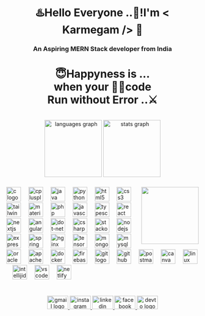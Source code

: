 <br clear="both">
<h1 align="center">♨️Hello Everyone ..👋!I'm < Karmegam /> 👑</h1>
<h3 align="center" style="color:'red'">An Aspiring MERN Stack developer from India</h3>


<h1 align="center">😇Happyness is ...<br>when your 🧑‍💻code <br>Run  without Error ..⚔️</h1>

<br clear="both">

<div align="center">
  <img src="https://github-readme-stats.vercel.app/api/top-langs?username=karmegamm&locale=en&hide_title=false&layout=compact&card_width=320&langs_count=5&theme=dracula&hide_border=false" height="150" alt="languages graph"  />
  <img src="https://github-readme-stats.vercel.app/api?username=karmegamm&hide_title=false&hide_rank=false&show_icons=true&include_all_commits=true&count_private=true&disable_animations=false&theme=dracula&locale=en&hide_border=false" height="150" alt="stats graph"  />
</div>

###

<img align="right" height="150" src="https://github.com/karmegamm/karmegamm/assets/124421636/9f19e66e-745c-4b53-bc50-6240c4a47f20"  />

###

<div align="left">
  <img src="https://cdn.jsdelivr.net/gh/devicons/devicon/icons/c/c-original.svg" height="38" alt="c logo"  />
  <img width="12" />
  <img src="https://cdn.jsdelivr.net/gh/devicons/devicon/icons/cplusplus/cplusplus-original.svg" height="38" alt="cplusplus logo"  />
  <img width="12" />
  <img src="https://skillicons.dev/icons?i=java" height="38" alt="java logo"  />
  <img width="12" />
  <img src="https://cdn.jsdelivr.net/gh/devicons/devicon/icons/python/python-original.svg" height="38" alt="python logo"  />
  <img width="12" />
  <img src="https://cdn.jsdelivr.net/gh/devicons/devicon/icons/html5/html5-original.svg" height="38" alt="html5 logo"  />
  <img width="12" />
  <img src="https://cdn.jsdelivr.net/gh/devicons/devicon/icons/css3/css3-original.svg" height="38" alt="css3 logo"  />
  <img width="12" />
  <img src="https://skillicons.dev/icons?i=tailwind" height="38" alt="tailwindcss logo"  />
  <img width="12" />
  <img src="https://cdn.jsdelivr.net/gh/devicons/devicon/icons/materialui/materialui-original.svg" height="38" alt="materialui logo"  />
  <img width="12" />
  <img src="https://skillicons.dev/icons?i=php" height="38" alt="php logo"  />
  <img width="12" />
  <img src="https://skillicons.dev/icons?i=js" height="38" alt="javascript logo"  />
  <img width="12" />
  <img src="https://skillicons.dev/icons?i=ts" height="38" alt="typescript logo"  />
  <img width="12" />
  <img src="https://cdn.jsdelivr.net/gh/devicons/devicon/icons/react/react-original.svg" height="38" alt="react logo"  />
  <img width="12" />
  <img src="https://skillicons.dev/icons?i=nextjs" height="38" alt="nextjs logo"  />
  <img width="12" />
  <img src="https://cdn.jsdelivr.net/gh/devicons/devicon/icons/angularjs/angularjs-original.svg" height="38" alt="angularjs logo"  />
  <img width="12" />
  <img src="https://cdn.jsdelivr.net/gh/devicons/devicon/icons/dot-net/dot-net-original.svg" height="38" alt="dot-net logo"  />
  <img width="12" />
  <img src="https://cdn.jsdelivr.net/gh/devicons/devicon/icons/csharp/csharp-original.svg" height="38" alt="csharp logo"  />
  <img width="12" />
  <img src="https://skillicons.dev/icons?i=stackoverflow" height="38" alt="stackoverflow logo"  />
  <img width="12" />
  <img src="https://cdn.jsdelivr.net/gh/devicons/devicon/icons/nodejs/nodejs-original.svg" height="38" alt="nodejs logo"  />
  <img width="12" />
  <img src="https://skillicons.dev/icons?i=express" height="38" alt="express logo"  />
  <img width="12" />
  <img src="https://cdn.jsdelivr.net/gh/devicons/devicon/icons/spring/spring-original.svg" height="38" alt="spring logo"  />
  <img width="12" />
  <img src="https://cdn.simpleicons.org/nginx/009639" height="38" alt="nginx logo"  />
  <img width="12" />
  <img src="https://cdn.simpleicons.org/tensorflow/FF6F00" height="38" alt="tensorflow logo"  />
  <img width="12" />
  <img src="https://skillicons.dev/icons?i=mongodb" height="38" alt="mongodb logo"  />
  <img width="12" />
  <img src="https://skillicons.dev/icons?i=mysql" height="38" alt="mysql logo"  />
  <img width="12" />
  <img src="https://cdn.simpleicons.org/oracle/F80000" height="38" alt="oracle logo"  />
  <img width="12" />
  <img src="https://cdn.simpleicons.org/apache/D22128" height="38" alt="apache logo"  />
  <img width="12" />
  <img src="https://cdn.simpleicons.org/docker/2496ED" height="38" alt="docker logo"  />
  <img width="12" />
  <img src="https://skillicons.dev/icons?i=firebase" height="38" alt="firebase logo"  />
  <img width="12" />
  <img src="https://cdn.jsdelivr.net/gh/devicons/devicon/icons/git/git-original.svg" height="38" alt="git logo"  />
  <img width="12" />
  <img src="https://skillicons.dev/icons?i=github" height="38" alt="github logo"  />
  <img width="12" />
  <img src="https://cdn.simpleicons.org/postman/FF6C37" height="38" alt="postman logo"  />
  <img width="12" />
  <img src="https://cdn.simpleicons.org/canva/00C4CC" height="38" alt="canva logo"  />
  <img width="12" />
  <img src="https://skillicons.dev/icons?i=linux" height="38" alt="linux logo"  />
  <img width="12" />
  <img src="https://skillicons.dev/icons?i=idea" height="38" alt="intellijidea logo"  />
  <img width="12" />
  <img src="https://cdn.simpleicons.org/visualstudiocode/007ACC" height="38" alt="vscode logo"  />
  <img width="12" />
  <img src="https://cdn.simpleicons.org/netlify/00C7B7" height="38" alt="netlify logo"  />
</div>

###

<br clear="both">

<div align="center">
  <a href="mailto:karmegam232734@gmail.com" target="_blank">
    <img src="https://raw.githubusercontent.com/maurodesouza/profile-readme-generator/master/src/assets/icons/social/gmail/default.svg" width="55" height="35" alt="gmail logo"  />
  </a>
  <a href="https://www.instagram.com/ganeshmaran_143/" target="_blank">
    <img src="https://raw.githubusercontent.com/maurodesouza/profile-readme-generator/master/src/assets/icons/social/instagram/default.svg" width="55" height="35" alt="instagram logo"  />
  </a>
  <a href="https://www.linkedin.com/in/karmegamm/" target="_blank">
    <img src="https://raw.githubusercontent.com/maurodesouza/profile-readme-generator/master/src/assets/icons/social/linkedin/default.svg" width="55" height="35" alt="linkedin logo"  />
  </a>
  <a href="https://www.facebook.com/people/Kar-Megam/pfbid033mYz9K94oMkVmtmpvmaCNGFw1mSh5SV61QUnJKL92jiFZpVNC4BkitKQE79TH37bl/?mibextid=ZbWKwL" target="_blank">
    <img src="https://raw.githubusercontent.com/maurodesouza/profile-readme-generator/master/src/assets/icons/social/facebook/default.svg" width="55" height="35" alt="facebook logo"  />
  </a>
  <a href="https://dev.to/karmegamm" target="_blank">
    <img src="https://raw.githubusercontent.com/maurodesouza/profile-readme-generator/master/src/assets/icons/social/devto/default.svg" width="55" height="35" alt="devto logo"  />
  </a>
</div>

###

<p align="left"></p>

###
